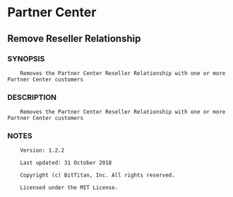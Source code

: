 # Partner Center
## Remove Reseller Relationship
### SYNOPSIS
```
    Removes the Partner Center Reseller Relationship with one or more Partner Center customers
```
### DESCRIPTION
```
    Removes the Partner Center Reseller Relationship with one or more Partner Center customers
```
### NOTES
```
    Version: 1.2.2
    Last updated: 31 October 2018
    Copyright (c) BitTitan, Inc. All rights reserved.
    Licensed under the MIT License.
```

